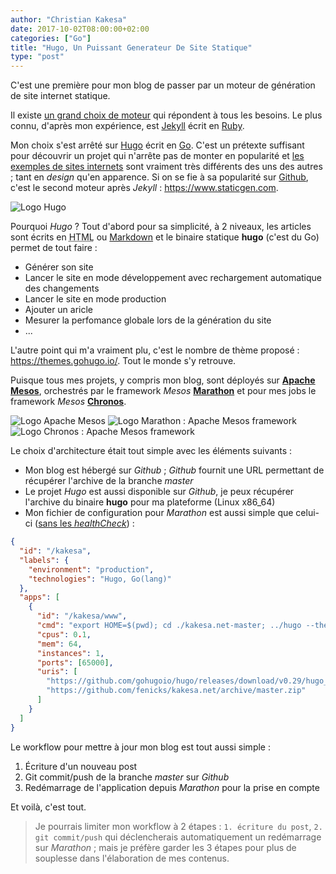 ```yaml
---
author: "Christian Kakesa"
date: 2017-10-02T08:00:00+02:00
categories: ["Go"]
title: "Hugo, Un Puissant Generateur De Site Statique"
type: "post"
---
```


C'est une première pour mon blog de passer par un moteur de génération de site internet statique.

Il existe [un grand choix de moteur](https://www.staticgen.com/) qui répondent à tous les besoins.
Le plus connu, d'après mon expérience, est [Jekyll](http://jekyllrb.com/) écrit en [Ruby](https://www.ruby-lang.org).

Mon choix s'est arrêté sur [Hugo](https://gohugo.io/) écrit en [Go](https://golang.org/).
C'est un prétexte suffisant pour découvrir un projet qui n'arrête pas de monter en popularité et [les exemples de sites internets](https://themes.gohugo.io/) sont vraiment très différents des uns des autres ; tant en *design* qu'en apparence.
Si on se fie à sa popularité sur [Github](https://github.com/), c'est le second moteur après *Jekyll* : https://www.staticgen.com.

![Logo Hugo](/images/logo_hugo.png#center)

Pourquoi *Hugo* ? Tout d'abord pour sa simplicité, à 2 niveaux, les articles sont écrits en <abbr title="HyperText Markup Language">HTML</abbr> ou [Markdown](https://wikipedia.org/wiki/Markdown) et le binaire statique **hugo** (c'est du Go) permet de tout faire : 

  * Générer son site
  * Lancer le site en mode développement avec rechargement automatique des changements
  * Lancer le site en mode production 
  * Ajouter un aricle
  * Mesurer la perfomance globale lors de la génération du site
  * ...

L'autre point qui m'a vraiment plu, c'est le nombre de thème proposé : https://themes.gohugo.io/.
Tout le monde s'y retrouve.

Puisque tous mes projets, y compris mon blog, sont déployés sur **[Apache Mesos](http://mesos.apache.org/)**, orchestrés par le framework *Mesos* **[Marathon](https://mesosphere.github.io/marathon/)** et pour mes jobs le framework *Mesos* **[Chronos](https://mesos.github.io/chronos/)**.

![Logo Apache Mesos](/images/logo_apache-mesos_260x260.png) ![Logo Marathon : Apache Mesos framework](/images/logo_marathon-mesos-framework_260x260.png) ![Logo Chronos : Apache Mesos framework](/images/logo_chronos-mesos-framework_260x260.png)


Le choix d'architecture était tout simple avec les éléments suivants : 

  * Mon blog est hébergé sur *Github* ; *Github* fournit une URL permettant de récupérer l'archive de la branche *master*
  * Le projet *Hugo* est aussi disponible sur *Github*, je peux récupérer l'archive du binaire **hugo** pour ma plateforme (Linux x86_64)
  * Mon fichier de configuration pour *Marathon* est aussi simple que celui-ci ([sans les *healthCheck*](https://mesosphere.github.io/marathon/docs/health-checks.html)) :

```json
{
  "id": "/kakesa",
  "labels": {
    "environment": "production",
    "technologies": "Hugo, Go(lang)"
  },
  "apps": [
    {
      "id": "/kakesa/www",
      "cmd": "export HOME=$(pwd); cd ./kakesa.net-master; ../hugo --theme=hugo-future-imperfect; ../hugo server --baseURL=https://kakesa.net --appendPort=false --config=config.toml --log --port=${PORT0} --watch=false --bind=0.0.0.0",
      "cpus": 0.1,
      "mem": 64,
      "instances": 1,
      "ports": [65000],
      "uris": [
        "https://github.com/gohugoio/hugo/releases/download/v0.29/hugo_0.29_Linux-64bit.tar.gz",
        "https://github.com/fenicks/kakesa.net/archive/master.zip"
      ]
    }
  ]
}
```

Le workflow pour mettre à jour mon blog est tout aussi simple : 

  1. Écriture d'un nouveau post
  2. Git commit/push de la branche *master* sur *Github*
  3. Redémarrage de l'application depuis *Marathon* pour la prise en compte

Et voilà, c'est tout.

> Je pourrais limiter mon workflow à 2 étapes : `1. écriture du post`, `2. git commit/push` qui déclencherais automatiquement un redémarrage sur *Marathon* ; mais je préfère garder les 3 étapes pour plus de souplesse dans l'élaboration de mes contenus.
